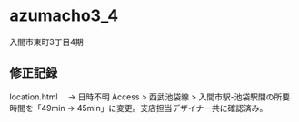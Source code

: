 # azumacho3_4
入間市東町3丁目4期

## 修正記録
location.html
　→ 日時不明 Access > 西武池袋線 > 入間市駅-池袋駅間の所要時間を「49min → 45min」に変更。支店担当デザイナー共に確認済み。